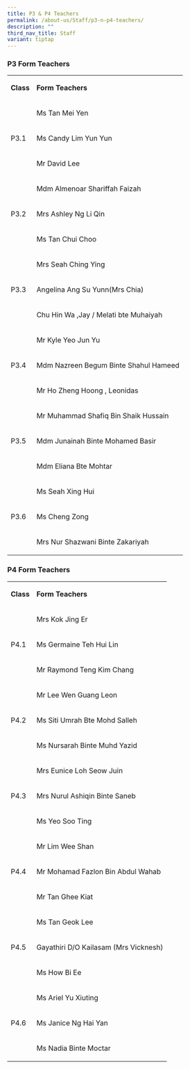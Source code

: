 ```yaml
---
title: P3 & P4 Teachers
permalink: /about-us/Staff/p3-n-p4-teachers/
description: ""
third_nav_title: Staff
variant: tiptap
---
```

<h3><strong>P3 Form Teachers</strong></h3>
<table style="minWidth: 50px">
<colgroup>
<col>
<col>
</colgroup>
<tbody>
<tr>
<td rowspan="1" colspan="1">
<p><strong>Class<br></strong>
</p>
</td>
<td rowspan="1" colspan="1">
<p><strong>Form Teachers</strong> 
<br>
</p>
</td>
</tr>
<tr>
<td rowspan="3" colspan="1">
<p>P3.1
<br>
</p>
</td>
<td rowspan="1" colspan="1">
<p>Ms Tan Mei Yen</p>
</td>
</tr>
<tr>
<td rowspan="1" colspan="1">
<p>Ms Candy Lim Yun Yun</p>
</td>
</tr>
<tr>
<td rowspan="1" colspan="1">
<p>Mr David Lee</p>
</td>
</tr>
<tr>
<td rowspan="3" colspan="1">
<p>P3.2
<br>
</p>
</td>
<td rowspan="1" colspan="1">
<p>Mdm Almenoar Shariffah Faizah</p>
</td>
</tr>
<tr>
<td rowspan="1" colspan="1">
<p>Mrs Ashley Ng Li Qin</p>
</td>
</tr>
<tr>
<td rowspan="1" colspan="1">
<p>Ms Tan Chui Choo</p>
</td>
</tr>
<tr>
<td rowspan="3" colspan="1">
<p>P3.3
<br>
</p>
</td>
<td rowspan="1" colspan="1">
<p>Mrs Seah Ching Ying</p>
</td>
</tr>
<tr>
<td rowspan="1" colspan="1">
<p>Angelina Ang Su Yunn(Mrs Chia)</p>
</td>
</tr>
<tr>
<td rowspan="1" colspan="1">
<p>Chu Hin Wa ,Jay / Melati bte Muhaiyah</p>
</td>
</tr>
<tr>
<td rowspan="3" colspan="1">
<p>P3.4</p>
</td>
<td rowspan="1" colspan="1">
<p>Mr Kyle Yeo Jun Yu</p>
</td>
</tr>
<tr>
<td rowspan="1" colspan="1">
<p>Mdm Nazreen Begum Binte Shahul Hameed</p>
</td>
</tr>
<tr>
<td rowspan="1" colspan="1">
<p>Mr Ho Zheng Hoong , Leonidas</p>
</td>
</tr>
<tr>
<td rowspan="3" colspan="1">
<p>P3.5</p>
</td>
<td rowspan="1" colspan="1">
<p>Mr Muhammad Shafiq Bin Shaik Hussain</p>
</td>
</tr>
<tr>
<td rowspan="1" colspan="1">
<p>Mdm Junainah Binte Mohamed Basir</p>
</td>
</tr>
<tr>
<td rowspan="1" colspan="1">
<p>Mdm Eliana Bte Mohtar</p>
</td>
</tr>
<tr>
<td rowspan="3" colspan="1">
<p>P3.6
<br>
</p>
</td>
<td rowspan="1" colspan="1">
<p>Ms Seah Xing Hui</p>
</td>
</tr>
<tr>
<td rowspan="1" colspan="1">
<p>Ms Cheng Zong</p>
</td>
</tr>
<tr>
<td rowspan="1" colspan="1">
<p>Mrs Nur Shazwani Binte Zakariyah</p>
</td>
</tr>
</tbody>
</table>
<h3><strong>P4 Form Teachers</strong></h3>
<table style="minWidth: 50px">
<colgroup>
<col>
<col>
</colgroup>
<tbody>
<tr>
<td rowspan="1" colspan="1">
<p><strong>Class</strong> 
<br>
</p>
</td>
<td rowspan="1" colspan="1">
<p><strong>Form Teachers</strong> 
<br>
</p>
</td>
</tr>
<tr>
<td rowspan="3" colspan="1">
<p>P4.1
<br>
</p>
</td>
<td rowspan="1" colspan="1">
<p>Mrs Kok Jing Er</p>
</td>
</tr>
<tr>
<td rowspan="1" colspan="1">
<p>Ms Germaine Teh Hui Lin</p>
</td>
</tr>
<tr>
<td rowspan="1" colspan="1">
<p>Mr Raymond Teng Kim Chang</p>
</td>
</tr>
<tr>
<td rowspan="3" colspan="1">
<p>P4.2</p>
</td>
<td rowspan="1" colspan="1">
<p>Mr Lee Wen Guang Leon</p>
</td>
</tr>
<tr>
<td rowspan="1" colspan="1">
<p>Ms Siti Umrah Bte Mohd Salleh</p>
</td>
</tr>
<tr>
<td rowspan="1" colspan="1">
<p>Ms Nursarah Binte Muhd Yazid</p>
</td>
</tr>
<tr>
<td rowspan="3" colspan="1">
<p>P4.3
<br>
</p>
</td>
<td rowspan="1" colspan="1">
<p>Mrs Eunice Loh Seow Juin</p>
</td>
</tr>
<tr>
<td rowspan="1" colspan="1">
<p>Mrs Nurul Ashiqin Binte Saneb</p>
</td>
</tr>
<tr>
<td rowspan="1" colspan="1">
<p>Ms Yeo Soo Ting</p>
</td>
</tr>
<tr>
<td rowspan="3" colspan="1">
<p>P4.4
<br>
</p>
</td>
<td rowspan="1" colspan="1">
<p>Mr Lim Wee Shan</p>
</td>
</tr>
<tr>
<td rowspan="1" colspan="1">
<p>Mr Mohamad Fazlon Bin Abdul Wahab</p>
</td>
</tr>
<tr>
<td rowspan="1" colspan="1">
<p>Mr Tan Ghee Kiat</p>
</td>
</tr>
<tr>
<td rowspan="3" colspan="1">
<p>P4.5
<br>
</p>
</td>
<td rowspan="1" colspan="1">
<p>Ms Tan Geok Lee</p>
</td>
</tr>
<tr>
<td rowspan="1" colspan="1">
<p>Gayathiri D/O Kailasam (Mrs Vicknesh)</p>
</td>
</tr>
<tr>
<td rowspan="1" colspan="1">
<p>Ms How Bi Ee</p>
</td>
</tr>
<tr>
<td rowspan="3" colspan="1">
<p>P4.6</p>
</td>
<td rowspan="1" colspan="1">
<p>Ms Ariel Yu Xiuting</p>
</td>
</tr>
<tr>
<td rowspan="1" colspan="1">
<p>Ms Janice Ng Hai Yan</p>
</td>
</tr>
<tr>
<td rowspan="1" colspan="1">
<p>Ms Nadia Binte Moctar</p>
</td>
</tr>
</tbody>
</table>
<p></p>